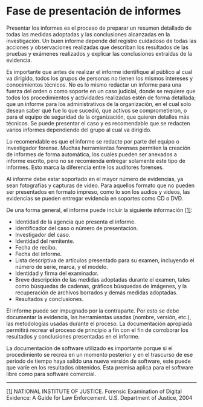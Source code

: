 # Fase de presentación de informes

Presentar los informes es el proceso de preparar un resumen detallado de todas las medidas adoptadas y las conclusiones alcanzadas en la investigación. Un buen informe depende del registro cuidadoso de todas las acciones y observaciones realizadas que describan los resultados de las pruebas y exámenes realizados y explicar las conclusiones extraídas de la evidencia. 

Es importante que antes de realizar el informe identifique al público al cual va dirigido, todos los grupos de personas no tienen los mismos intereses y conocimientos técnicos. No es lo mismo redactar un informe para una fuerza del orden o como soporte en un caso judicial, donde se requiere que todos los procedimientos y actividades realizadas estén de forma detallada; que un informe para los administrativos de la organización, en el cual solo desean saber qué fue lo que sucedió, que activos se comprometieron, o para el equipo de seguridad de la organización, que quieren detalles más técnicos. Se puede presentar el caso y es recomendable que se redacten varios informes dependiendo del grupo al cual va dirigido. 

Lo recomendable es que el informe se redacte por parte del equipo o investigador forense. Muchas herramientas forenses permiten la creación de informes de forma automática, los cuales pueden ser anexados a informe escrito, pero no se recomienda entregar solamente este tipo de informes. Esto marca la diferencia entre los auditores forenses. 

Al informe debe estar soportado en el mayor número de evidencias, ya sean fotografías y capturas de video. Para aquellos formato que no pueden ser presentados en formato impreso, como lo son los audios y videos, las evidencias se pueden entregar evidencia en soportes como CD o DVD. 

De una forma general, el informe puede incluir la siguiente información [[1\]](#_ftn1):

- Identidad de la agencia que presenta el informe.
- Identificador del caso o número de presentación.
- Investigador del caso.
- Identidad del remitente.
- Fecha de recibo.
- Fecha del informe.
- Lista descriptiva de artículos presentado para su examen, incluyendo el número de serie, marca, y el modelo.
- Identidad y firma del examinador.
- Breve descripción de las medidas adoptadas durante el examen, tales como búsquedas de cadenas, gráficos búsquedas de imágenes, y la recuperación de archivos borrados y demás medidas adoptadas.
- Resultados y conclusiones.

El informe puede ser impugnado por la contraparte. Por esto se debe documentar la evidencia, las herramientas usadas (nombre, versión, etc.), las metodologías usadas durante el proceso. La documentación apropiada permitirá recrear el proceso de principio a fin con el fin de corroborar los resultados y conclusiones presentadas en el informe. 

La documentación de software utilizado es importante porque si el procedimiento se recrea en un momento posterior y en el trascurso de ese periodo de tiempo haya salido una nueva versión de software, este puede que varíe en los resultados obtenidos. Esta premisa aplica para el software libre como para software comercial. 



------

[[1\]](#_ftnref1) NATIONAL INSTITUTE OF JUSTICE. Forensic Examination of Digital Evidence: A Guide for Law Enforcement. U.S. Department of Justice, 2004